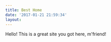 ```yaml
---
title: Best Home
date: '2017-01-21 21:59:34'
layout: 
---
```

Hello! This is a great site you got here, m'friend!